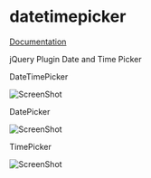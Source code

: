 datetimepicker
==============
[Documentation][doc]


jQuery Plugin Date and Time Picker

DateTimePicker

![ScreenShot](https://raw2.github.com/xdan/datetimepicker/master/screen/1.png)

DatePicker

![ScreenShot](https://raw2.github.com/xdan/datetimepicker/master/screen/2.png)

TimePicker

![ScreenShot](https://raw2.github.com/xdan/datetimepicker/master/screen/3.png)

[doc]: http://xdsoft.net/jqplugins/datetimepicker/

